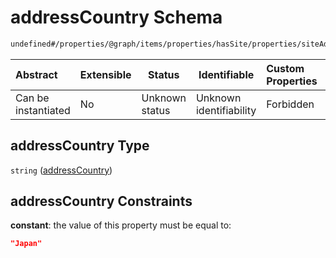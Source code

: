 # addressCountry Schema

```txt
undefined#/properties/@graph/items/properties/hasSite/properties/siteAddress/properties/addressCountry
```




| Abstract            | Extensible | Status         | Identifiable            | Custom Properties | Additional Properties | Access Restrictions | Defined In                                                                      |
| :------------------ | ---------- | -------------- | ----------------------- | :---------------- | --------------------- | ------------------- | ------------------------------------------------------------------------------- |
| Can be instantiated | No         | Unknown status | Unknown identifiability | Forbidden         | Allowed               | none                | [ndl-isil.schema.json\*](../../out/ndl-isil.schema.json "open original schema") |

## addressCountry Type

`string` ([addressCountry](ndl-isil-properties-json-ld-graph-organization-properties-hassite-properties-siteaddress-properties-addresscountry.md))

## addressCountry Constraints

**constant**: the value of this property must be equal to:

```json
"Japan"
```
